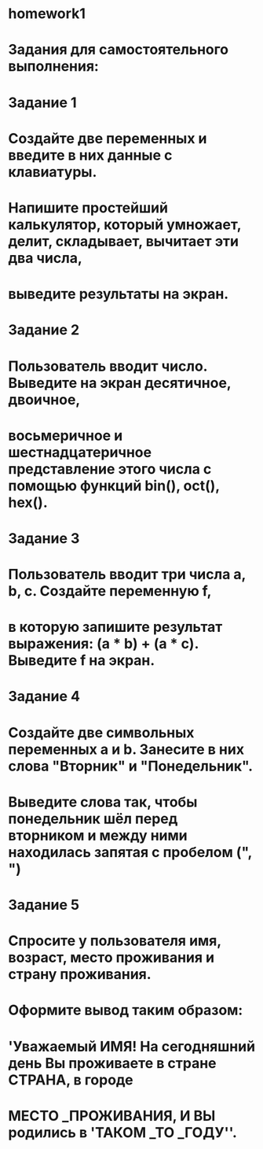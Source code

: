 # homework1
# Задания для самостоятельного выполнения:
#
# Задание 1
# Создайте две переменных и введите в них данные с клавиатуры.
# Напишите простейший калькулятор, который умножает, делит, складывает, вычитает эти два числа,
# выведите результаты на экран.
#
# Задание 2
# Пользователь вводит число. Выведите на экран десятичное, двоичное,
# восьмеричное и шестнадцатеричное представление этого числа с помощью функций bin(), oct(), hex().
#
# Задание 3
# Пользователь вводит три числа а, b, с. Создайте переменную f,
# в которую запишите результат выражения: (а * b) + (a * c). Выведите f на экран.
#
# Задание 4
# Создайте две символьных переменных а и b. Занесите в них слова "Вторник" и "Понедельник".
# Выведите слова так, чтобы понедельник шёл перед вторником и между ними находилась запятая с пробелом (", ")
#
# Задание 5
# Спросите у пользователя имя, возраст, место проживания и страну проживания.
# Оформите вывод таким образом:
# 'Уважаемый ИМЯ! На сегодняшний день Вы проживаете в стране СТРАНА, в городе
# МЕСТО _ПРОЖИВАНИЯ, И ВЫ родились в 'ТАКОМ _ТО _ГОДУ''.
